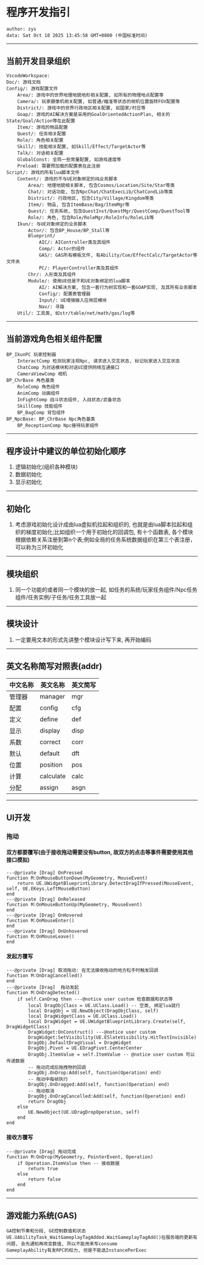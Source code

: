 
# 程序开发指引
```
author: zys
data: Sat Oct 18 2025 13:45:58 GMT+0800 (中国标准时间)
```
---
## 当前开发目录组织
```
VscodeWorkspace:
Doc/: 游戏文档
Config/: 游戏配置文件
    Area/: 游戏中的世界地理地貌地形相关配置, 如所有的物理地点配置等
    Camera/: 玩家摄像机相关配置, 如普通/瞄准等状态的相机位置旋转FOV配置等
    District/: 游戏中的世界行政地区相关配置, 如国家/村庄等
    Goap/: 游戏的AI解决方案是采用的GoalOrientedActionPlan, 相关的State/Goal/Action等在此配置
    Item/: 游戏的物品配置
    Quest/: 任务相关配置
    Role/: 角色相关配置
    Skill/: 技能相关配置, 如Skill/Effect/TargetActor等
    Talk/: 对话相关配置
    GlobalConst: 全局一些常量配置, 如游戏速度等
    Preload: 需要预加载的配置表在此注册
Script/: 游戏的所有lua脚本文件
    Content/: 游戏的不与UE对象绑定的纯业务脚本
        Area/: 地理地貌相关脚本, 包含Cosmos/Location/Site/Star等类
        Chat/: 对话功能, 包含NpcChat/ChatExecLib/ChatCondLib等类
        District/: 行政地区, 包含City/Village/Kingdom等类
        Item/: 物品, 包含ItemBase/Bag/ItemMgr等
        Quest/: 任务系统, 包含QuestInst/QuestMgr/QuestComp/QuestTool等
        Role/: 角色, 包含Role/RoleMgr/RoleInfo/RoleLib等
    Ikun/: 与UE对象绑定的业务脚本
        Actor/: 包含BP_House/BP_Stall等
        Blueprint/
            AIC/: AIController类及其组件
            Comp/: Actor的组件
            GAS/: GAS所有模板文件, 有Ability/Cue/EffectCalc/TargetActor等文件夹
            PC/: PlayerController类及其组件
        Chr/: 人形类及其组件
        Module/: 使用UE但是不和UE对象绑定的lua脚本
            AI/: AI解决方案, 包含一套行为树实现和一套GOAP实现, 及其所有业务脚本
            Config/: 配置表管理器
            Input/: UE增强输入应用层模块
            Nav/: 寻路
    Util/: 工具类, 如str/table/net/math/gas/log等
```
---
## 当前游戏角色相关组件配置
```
BP_IkunPC 玩家控制器
    InteractComp 检测玩家注视Npc, 请求进入交互状态, 标记玩家进入交互状态
    ChatComp 为对话模块和对话UI提供网络互通接口
    CameraViewComp 相机
BP_ChrBase 角色基类
    RoleComp 角色组件
    AnimComp 动画组件
    InFightComp 战斗状态组件, 入战状态/武备状态
    SkillComp 技能组件
    BP_BagComp 背包组件
BP_NpcBase: BP_ChrBase Npc角色基类
    BP_ReceptionComp Npc接待玩家组件
```
---
## 程序设计中建议的单位初始化顺序
1. 逻辑初始化(组织各种模块)
2. 数据初始化
3. 显示初始化
---
## 初始化
1. 考虑游戏初始化设计成由lua虚拟机拉起和组织的, 也就是由lua脚本拉起和组织的梯度初始化;比如组织一个用于初始化的回调包, 有十个函数表, 各个模块根据依赖关系注册到第n个表;例如全局的任务系统数据组织在第三个表注册，可以称为三环初始化
---
## 模块组织
1. 同一个功能的或者同一个模块的放一起, 如任务的系统/玩家任务组件/Npc任务组件/任务实例/子任务/任务工具放一起
---
## 模块设计
1. 一定要用文本的形式先讲整个模块设计写下来, 再开始编码
---
## 英文名称简写对照表(addr)
|中文名称|英文名称|英文简写|
|-|-|-|
|管理器|manager|mgr|
|配置|config|cfg|
|定义|define|def|
|显示|display|disp|
|系数|correct|corr|
|默认|default|dft|
|位置|position|pos|
|计算|calculate|calc|
|分配|assign|asgn|
---
## UI开发
### 拖动
#### 双方都要覆写(由于接收拖动需要没有button, 故双方的点击等事件需要使用其他接口模拟)
```
---@private [Drag] OnPressed
function M:OnMouseButtonDown(MyGeometry, MouseEvent)
    return UE.UWidgetBlueprintLibrary.DetectDragIfPressed(MouseEvent, self, UE.EKeys.LeftMouseButton)
end
---@private [Drag] OnReleased
function M:OnMouseButtonUp(MyGeometry, MouseEvent)
end
---@private [Drag] OnHovered
function M:OnMouseEnter()
end
---@private [Drag] OnUnhovered
function M:OnMouseLeave()
end
```
#### 发起方覆写
```
---@private [Drag] 取消拖动: 在无法接收拖动的地方松手时触发回调
function M:OnDragCancelled()
end
---@private [Drag]  拖动发起
function M:OnDragDetected()
    if self.CanDrag then ---@notice user custom 检查数据和状态等
        local DragObjClass = UE.UClass.Load() -- 空类, 绑定lua就行
        local DragObj = UE.NewObject(DragObjClass, self)
        local DragWidgetClass = UE.UClass.Load()
        local DragWidget = UE.UWidgetBlueprintLibrary.Create(self, DragWidgetClass)
        DragWidget:OnConstruct() ---@notice user custom
        DragWidget:SetVisibility(UE.ESlateVisibility.HitTestInvisible)
        DragObj.DefaultDragVisual = DragWidget
        DragObj.Pivot = UE.EDragPivot.CenterCenter
        DragObj.ItemValue = self.ItemValue -- @notice user custom 可以传递数据
        -- 拖动完成后拖拽物的回调
        DragObj.OnDrop:Add(self, function(Operation) end)
        -- 拖动中每帧执行
        DragObj.OnDragged:Add(self, function(Operation) end)
        -- 拖动取消
        DragObj.OnDragCancelled:Add(self, function(Operation) end)
        return DragObj
    else
        UE.NewObject(UE.UDragDropOperation, self)
    end
end
```
#### 接收方覆写
```
---@private [Drag] 拖动完成
function M:OnDrop(MyGeometry, PointerEvent, Operation)
    if Operation.ItemValue then -- 接收数据
        return true
    else
        return false
    end
end
```
---
## 游戏能力系统(GAS)
```
GA控制节奏和分段, GE控制数值和状态
UE.UAbilityTask_WaitGameplayTagAdded.WaitGameplayTagAdd()在服务端的更新有问题, 会先通知再改变数值, 所以不能用来写consume
GameplayAbility有发RPC的权力, 但是不能选InstancePerExec
```
---